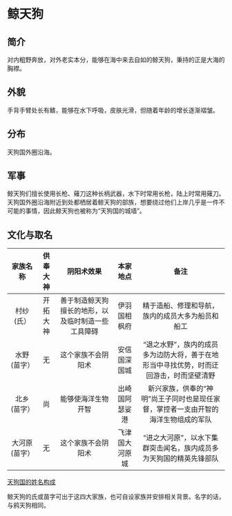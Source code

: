 # 鲸天狗

## 简介

对内粗野奔放，对外老实本分，能够在海中来去自如的鲸天狗，秉持的正是大海的胸襟。

## 外貌

手背手臂处长有鳍，能够在水下呼吸，皮肤光滑，但随着年龄的增长逐渐褶皱。

## 分布

天狗国外圈沿海。

## 军事

鲸天狗们擅长使用长枪、薙刀这种长柄武器，水下时常用长枪，陆上时常用薙刀。天狗国外圈沿海附近到处都栖居着鲸天狗的部族，想要绕过他们上岸几乎是一件不可能的事情，因此鲸天狗也被称为“天狗国的城墙”。

## 文化与取名

家族名称|供奉大神|阴阳术效果|本家地点|备注
:--:|:--:|:--:|:--:|:--:
村纱(氏）|开拓大神|善于制造鲸天狗擅长的地形，以及临时制造一些工具障碍|伊羽国相枫府|精于造船、修理和导航，族内的成员大多为船员和船工
水野(苗字）|无|这个家族不会阴阳术|安信国深国城|“退之水野”，族内的成员多为边防大将，善于在地形当中寻找优势，时而迂回游击，时而坚壁清野
北乡(苗字）|尚|能够使海洋生物开智|出崎国阿瑟娑港|新兴家族，供奉的“神明”尚王子同时也是现任家督，掌控者一支由开智的海洋生物组成的军队
大河原(苗字）|无|这个家族不会阴阳术|飞津国大河原城|“进之大河原”，以水下集群突击闻名，族内成员多为天狗国的精英先锋部队

<a href="../name" target="_blank">天狗国的姓名构成</a>

鲸天狗的氏或苗字可出于这四大家族，也可自设家族并安排相关背景。名字的话，与鸦天狗相同。